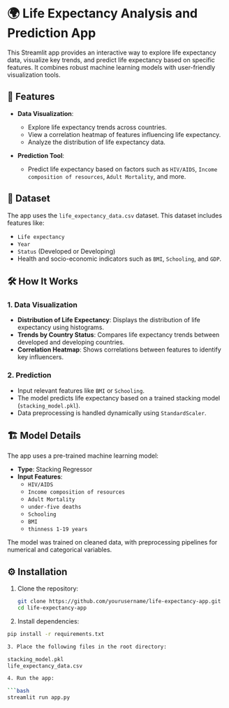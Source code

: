 # 🌍 Life Expectancy Analysis and Prediction App

This Streamlit app provides an interactive way to explore life expectancy data, visualize key trends, and predict life expectancy based on specific features. It combines robust machine learning models with user-friendly visualization tools.

## 🚀 Features

- **Data Visualization**: 
  - Explore life expectancy trends across countries.
  - View a correlation heatmap of features influencing life expectancy.
  - Analyze the distribution of life expectancy data.

- **Prediction Tool**: 
  - Predict life expectancy based on factors such as `HIV/AIDS`, `Income composition of resources`, `Adult Mortality`, and more.

## 📁 Dataset
The app uses the `life_expectancy_data.csv` dataset. This dataset includes features like:
- `Life expectancy`
- `Year`
- `Status` (Developed or Developing)
- Health and socio-economic indicators such as `BMI`, `Schooling`, and `GDP`.

## 🛠️ How It Works

### 1. Data Visualization
- **Distribution of Life Expectancy**: Displays the distribution of life expectancy using histograms.
- **Trends by Country Status**: Compares life expectancy trends between developed and developing countries.
- **Correlation Heatmap**: Shows correlations between features to identify key influencers.

### 2. Prediction
- Input relevant features like `BMI` or `Schooling`.
- The model predicts life expectancy based on a trained stacking model (`stacking_model.pkl`).
- Data preprocessing is handled dynamically using `StandardScaler`.

## 🏗️ Model Details
The app uses a pre-trained machine learning model:
- **Type**: Stacking Regressor
- **Input Features**:
  - `HIV/AIDS`
  - `Income composition of resources`
  - `Adult Mortality`
  - `under-five deaths`
  - `Schooling`
  - `BMI`
  - `thinness 1-19 years`

The model was trained on cleaned data, with preprocessing pipelines for numerical and categorical variables.

## ⚙️ Installation

1. Clone the repository:
   ```bash
   git clone https://github.com/yourusername/life-expectancy-app.git
   cd life-expectancy-app

2. Install dependencies:
 ```bash
pip install -r requirements.txt

3. Place the following files in the root directory:

stacking_model.pkl
life_expectancy_data.csv

4. Run the app:

 ```bash
streamlit run app.py
